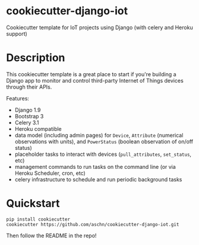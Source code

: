 # cookiecutter-django-iot
Cookiecutter template for IoT projects using Django (with celery and Heroku support)

# Description

This cookiecutter template is a great place to start if you're building a Django app to monitor and control third-party Internet of Things devices through their APIs.

Features:
* Django 1.9
* Bootstrap 3
* Celery 3.1
* Heroku compatible
* data model (including admin pages) for `Device`, `Attribute` (numerical observations with units), and `PowerStatus` (boolean observation of on/off status)
* placeholder tasks to interact with devices (`pull_attributes`, `set_status`, etc)
* management commands to run tasks on the command line (or via Heroku Scheduler, cron, etc)
* celery infrastructure to schedule and run periodic background tasks

# Quickstart

```
pip install cookiecutter
cookiecutter https://github.com/aschn/cookiecutter-django-iot.git
```

Then follow the README in the repo!
